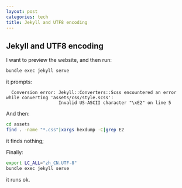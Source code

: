 ```yaml
---
layout: post
categories: tech
title: Jekyll and UTF8 encoding
---
```

## Jekyll and UTF8 encoding

I want to preview the website, and then run:

```bash
bundle exec jekyll serve
```



it prompts:

```
  Conversion error: Jekyll::Converters::Scss encountered an error while converting 'assets/css/style.scss':
                    Invalid US-ASCII character "\xE2" on line 5
```

And then:

```bash
cd assets
find . -name "*.css"|xargs hexdump -C|grep E2
```

it finds nothing;

Finally:

```bash
export LC_ALL="zh_CN.UTF-8"
bundle exec jekyll serve
```



it runs ok.